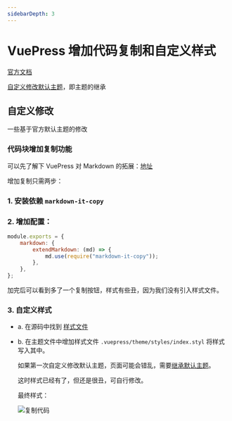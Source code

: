 ```yaml
---
sidebarDepth: 3
---
```


# VuePress 增加代码复制和自定义样式

[官方文档](https://vuepress.vuejs.org/zh)

[自定义修改默认主题](https://vuepress.vuejs.org/zh/theme/inheritance.html)，即主题的继承

## 自定义修改

一些基于官方默认主题的修改

### 代码块增加复制功能

可以先了解下 VuePress 对 Markdown 的拓展：[地址](https://vuepress.vuejs.org/zh/guide/markdown.html)

增加复制只需两步：

### 1. 安装依赖 `markdown-it-copy`

### 2. 增加配置：

```js
module.exports = {
    markdown: {
        extendMarkdown: (md) => {
            md.use(require("markdown-it-copy"));
        },
    },
};
```

加完后可以看到多了一个复制按钮，样式有些丑，因为我们没有引入样式文件。

### 3. 自定义样式

-   a. 在源码中找到 [样式文件](https://github.com/ReAlign/markdown-it-copy/blob/master/theme/default.styl)
-   b. 在主题文件中增加样式文件 `.vuepress/theme/styles/index.styl` 将样式写入其中。

    如果第一次自定义修改默认主题，页面可能会错乱，需要[继承默认主题](https://vuepress.vuejs.org/zh/theme/inheritance.html)。

    这时样式已经有了，但还是很丑，可自行修改。

    最终样式：

    ![复制代码](https://cdn.superwen.cn/halo/85bb04a4bd8767968273f89749468be0.png)
